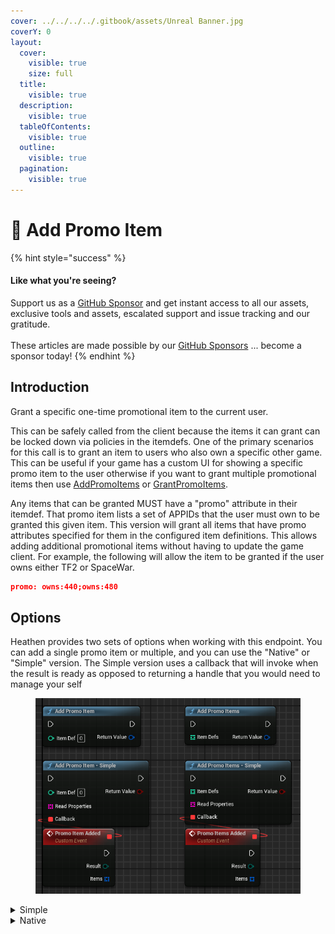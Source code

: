 ```yaml
---
cover: ../../../../.gitbook/assets/Unreal Banner.jpg
coverY: 0
layout:
  cover:
    visible: true
    size: full
  title:
    visible: true
  description:
    visible: true
  tableOfContents:
    visible: true
  outline:
    visible: true
  pagination:
    visible: true
---
```


# 🔵 Add Promo Item

{% hint style="success" %}
#### Like what you're seeing?

Support us as a [GitHub Sponsor](../../../../become-a-sponsor/) and get instant access to all our assets, exclusive tools and assets, escalated support and issue tracking and our gratitude.\
\
These articles are made possible by our [GitHub Sponsors](../../../../become-a-sponsor/) ... become a sponsor today!
{% endhint %}

## Introduction

Grant a specific one-time promotional item to the current user.

This can be safely called from the client because the items it can grant can be locked down via policies in the itemdefs. One of the primary scenarios for this call is to grant an item to users who also own a specific other game. This can be useful if your game has a custom UI for showing a specific promo item to the user otherwise if you want to grant multiple promotional items then use [AddPromoItems](https://partner.steamgames.com/doc/api/ISteamInventory#AddPromoItems) or [GrantPromoItems](https://partner.steamgames.com/doc/api/ISteamInventory#GrantPromoItems).

Any items that can be granted MUST have a "promo" attribute in their itemdef. That promo item lists a set of APPIDs that the user must own to be granted this given item. This version will grant all items that have promo attributes specified for them in the configured item definitions. This allows adding additional promotional items without having to update the game client. For example, the following will allow the item to be granted if the user owns either TF2 or SpaceWar.

```json
promo: owns:440;owns:480
```

## Options

Heathen provides two sets of options when working with this endpoint. You can add a single promo item or multiple, and you can use the "Native" or "Simple" version. The Simple version uses a callback that will invoke when the result is ready as opposed to returning a handle that you would need to manage your self

<figure><img src="../../../../.gitbook/assets/image (423).png" alt=""><figcaption></figcaption></figure>

<details>

<summary>Simple</summary>

Our Simple variant will save you a lot of effort by handling the result-ready event for you, processing any requested properties and handing you a completed collection of item details when it's all done.

With the simple method, you should provide the item you wish to add as well as any properties you would like us to read from the resulting item. In most cases you won't need additional properties read however if your items have generators on them that create custom properties on creation then you may want to have us read those for you

#### Item Def (input)

The item to grant the player

#### Read Properties (input)

An array of strings being the keys for each property you would like us to read for you

#### Callback (input)

The callback is an event that will contain the [UEResult](../enumerators/ueresult.md) of the request and an array of [Item Detail With Properties](../types/item-detail-with-properties.md)

### Example

<img src="../../../../.gitbook/assets/image (39).png" alt="Simple Add Promo Item Example" data-size="original">

Note that we never return the result handle to you, we track this handle, process the items, read the requested properties and destroy the handle for you returning to you the resulting data in an array.

</details>

<details>

<summary>Native</summary>

The native Steam API works by issuing the request and returning an Item Request Handle when the request is filled Steam will execute the Result Ready callback. You must then read the details, properties and other aspects you desire from the result and then destroy the result handle.

#### Item Def (input)

The definition ID of the item to grant the player.

### Example

To get the handle you make your request, and check if the request was successful, if so store that request ... you'll need the handle from it later. This will prompt Steam to execute the Result Ready event when the results have been read.

<img src="../../../../.gitbook/assets/image (38).png" alt="" data-size="original">

When the Result Ready is executed you will need to check if it matches your result handle, fetch the items contained in that result, and for each item fetch whatever additional properties you may need.



<img src="../../../../.gitbook/assets/image (36).png" alt="" data-size="original">

Importantly when you are done reading the data returned by that result you need to destroy the handle.

<img src="../../../../.gitbook/assets/image (37).png" alt="" data-size="original">

</details>

